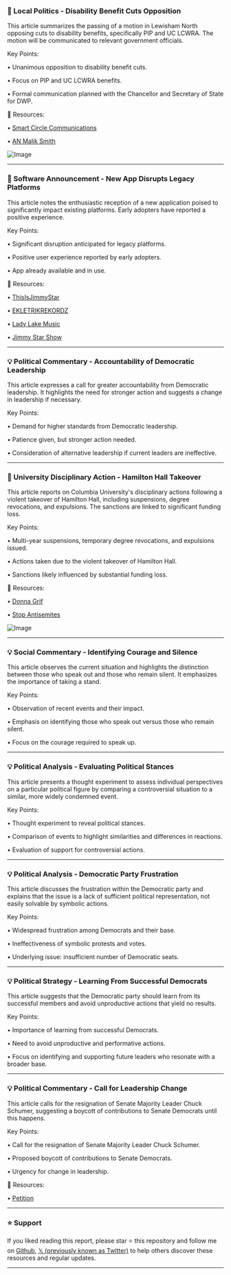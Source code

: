 ### 🤖 Local Politics - Disability Benefit Cuts Opposition

This article summarizes the passing of a motion in Lewisham North opposing cuts to disability benefits, specifically PIP and UC LCWRA.  The motion will be communicated to relevant government officials.

Key Points:

• Unanimous opposition to disability benefit cuts.


• Focus on PIP and UC LCWRA benefits.


• Formal communication planned with the Chancellor and Secretary of State for DWP.


🔗 Resources:

• [Smart Circle Communications](https://x.com/SmartCircleComm)


• [AN Malik Smith](https://x.com/ANMalikSmith)


![Image](https://pbs.twimg.com/media/Gl9EDuMXgAAKkLH?format=jpg&name=medium)


---

### 🚀 Software Announcement - New App Disrupts Legacy Platforms

This article notes the enthusiastic reception of a new application poised to significantly impact existing platforms.  Early adopters have reported a positive experience.


Key Points:

• Significant disruption anticipated for legacy platforms.


• Positive user experience reported by early adopters.


• App already available and in use.


🔗 Resources:

• [ThisIsJimmyStar](https://x.com/ThisIsJimmyStar)


• [EKLETRIKREKORDZ](https://x.com/EKLETRIKREKORDZ)


• [Lady Lake Music](https://x.com/LadyLakeMusic)


• [Jimmy Star Show](https://x.com/jimmystarshow)



---

### 💡 Political Commentary - Accountability of Democratic Leadership

This article expresses a call for greater accountability from Democratic leadership. It highlights the need for stronger action and suggests a change in leadership if necessary.

Key Points:

• Demand for higher standards from Democratic leadership.


• Patience given, but stronger action needed.


• Consideration of alternative leadership if current leaders are ineffective.


---

### 🤖 University Disciplinary Action - Hamilton Hall Takeover

This article reports on Columbia University's disciplinary actions following a violent takeover of Hamilton Hall, including suspensions, degree revocations, and expulsions.  The sanctions are linked to significant funding loss.

Key Points:

• Multi-year suspensions, temporary degree revocations, and expulsions issued.


• Actions taken due to the violent takeover of Hamilton Hall.


• Sanctions likely influenced by substantial funding loss.


🔗 Resources:

• [Donna Grif](https://x.com/Donna_Grif)


• [Stop Antisemites](https://x.com/StopAntisemites)


![Image](https://pbs.twimg.com/media/Gl9HXg6XYAA6xv8?format=jpg&name=small)


---

### 💡 Social Commentary - Identifying Courage and Silence

This article observes the current situation and highlights the distinction between those who speak out and those who remain silent.  It emphasizes the importance of taking a stand.

Key Points:

• Observation of recent events and their impact.


• Emphasis on identifying those who speak out versus those who remain silent.


• Focus on the courage required to speak up.


---

### 💡 Political Analysis - Evaluating Political Stances

This article presents a thought experiment to assess individual perspectives on a particular political figure by comparing a controversial situation to a similar, more widely condemned event.

Key Points:

• Thought experiment to reveal political stances.


• Comparison of events to highlight similarities and differences in reactions.


• Evaluation of support for controversial actions.


---

### 💡 Political Analysis - Democratic Party Frustration

This article discusses the frustration within the Democratic party and explains that the issue is a lack of sufficient political representation, not easily solvable by symbolic actions.

Key Points:

• Widespread frustration among Democrats and their base.


• Ineffectiveness of symbolic protests and votes.


• Underlying issue: insufficient number of Democratic seats.


---

### 💡 Political Strategy - Learning From Successful Democrats

This article suggests that the Democratic party should learn from its successful members and avoid unproductive actions that yield no results.

Key Points:

• Importance of learning from successful Democrats.


• Need to avoid unproductive and performative actions.


• Focus on identifying and supporting future leaders who resonate with a broader base.



---

### 💡 Political Commentary - Call for Leadership Change

This article calls for the resignation of Senate Majority Leader Chuck Schumer, suggesting a boycott of contributions to Senate Democrats until this happens.

Key Points:

• Call for the resignation of Senate Majority Leader Chuck Schumer.


• Proposed boycott of contributions to Senate Democrats.


• Urgency for change in leadership.


🔗 Resources:

• [Petition](https://t.co/3Xky5yBbyL)


---

### ⭐️ Support

If you liked reading this report, please star ⭐️ this repository and follow me on [Github](https://github.com/Drix10), [𝕏 (previously known as Twitter)](https://x.com/DRIX_10_) to help others discover these resources and regular updates.

---